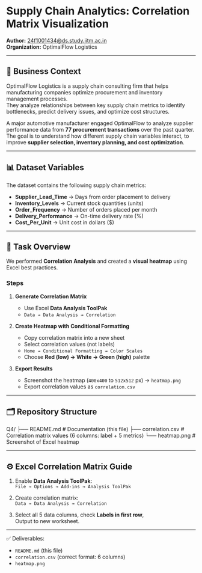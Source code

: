 # Supply Chain Analytics: Correlation Matrix Visualization  

**Author:** 24f1001434@ds.study.iitm.ac.in  
**Organization:** OptimalFlow Logistics  

---

## 📌 Business Context
OptimalFlow Logistics is a supply chain consulting firm that helps manufacturing companies optimize procurement and inventory management processes.  
They analyze relationships between key supply chain metrics to identify bottlenecks, predict delivery issues, and optimize cost structures.  

A major automotive manufacturer engaged OptimalFlow to analyze supplier performance data from **77 procurement transactions** over the past quarter.  
The goal is to understand how different supply chain variables interact, to improve **supplier selection, inventory planning, and cost optimization**.  

---

## 📊 Dataset Variables
The dataset contains the following supply chain metrics:

- **Supplier_Lead_Time** → Days from order placement to delivery  
- **Inventory_Levels** → Current stock quantities (units)  
- **Order_Frequency** → Number of orders placed per month  
- **Delivery_Performance** → On-time delivery rate (%)  
- **Cost_Per_Unit** → Unit cost in dollars ($)  

---

## 🧾 Task Overview
We performed **Correlation Analysis** and created a **visual heatmap** using Excel best practices.  

### Steps
1. **Generate Correlation Matrix**
   - Use Excel **Data Analysis ToolPak**  
   - `Data → Data Analysis → Correlation`  

2. **Create Heatmap with Conditional Formatting**
   - Copy correlation matrix into a new sheet  
   - Select correlation values (not labels)  
   - `Home → Conditional Formatting → Color Scales`  
   - Choose **Red (low) → White → Green (high)** palette  

3. **Export Results**
   - Screenshot the heatmap (`400x400` to `512x512` px) → `heatmap.png`  
   - Export correlation values as `correlation.csv`  

---

## 🗂️ Repository Structure
Q4/
├── README.md # Documentation (this file)
├── correlation.csv # Correlation matrix values (6 columns: label + 5 metrics)
└── heatmap.png # Screenshot of Excel heatmap

---

## ⚙️ Excel Correlation Matrix Guide
1. Enable **Data Analysis ToolPak**:  
   `File → Options → Add-ins → Analysis ToolPak`  

2. Create correlation matrix:  
   `Data → Data Analysis → Correlation`  

3. Select all 5 data columns, check **Labels in first row**,  
   Output to new worksheet.  

---

✅ Deliverables:  
- `README.md` (this file)  
- `correlation.csv` (correct format: 6 columns)  
- `heatmap.png`  

